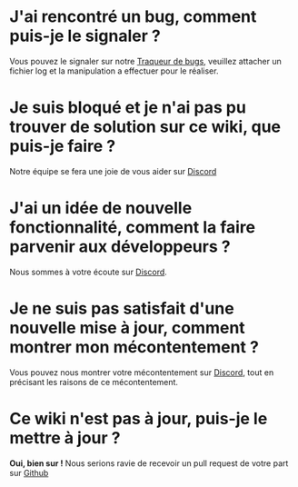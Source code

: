 <!-- TITLE: Faq -->
<!-- SUBTITLE:  -->

# J'ai rencontré un bug, comment puis-je le signaler ?
Vous pouvez le signaler sur notre [Traqueur de bugs](https://06games.ddns.net/Projects/Vermis/project/Angry-Dash/issues), veuillez attacher un fichier log et la manipulation a effectuer pour le réaliser.

# Je suis bloqué et je n'ai pas pu trouver de solution sur ce wiki, que puis-je faire ?
Notre équipe se fera une joie de vous aider sur [Discord](https://discord.gg/PaFbgFT)

# J'ai un idée de nouvelle fonctionnalité, comment la faire parvenir aux développeurs ?
Nous sommes à votre écoute sur [Discord](https://discord.gg/PaFbgFT).

# Je ne suis pas satisfait d'une nouvelle mise à jour, comment montrer mon mécontentement ?
Vous pouvez nous montrer votre mécontentement sur [Discord](https://discord.gg/PaFbgFT), tout en précisant les raisons de ce mécontentement.

# Ce wiki n'est pas à jour, puis-je le mettre à jour ?
**Oui, bien sur !**
Nous serions ravie de recevoir un pull request de votre part sur [Github](https://github.com/06-Games/documentation)